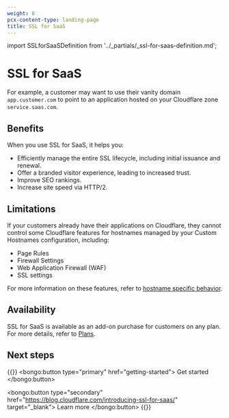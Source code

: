 ```yaml
---
weight: 8
pcx-content-type: landing-page
title: SSL for SaaS
---
```


import SSLforSaaSDefinition from '../_partials/_ssl-for-saas-definition.md';

# SSL for SaaS

<SSLforSaaSDefinition />

For example, a customer may want to use their vanity domain `app.customer.com` to point to an application hosted on your Cloudflare zone `service.saas.com`.

## Benefits

When you use SSL for SaaS, it helps you:

- Efficiently manage the entire SSL lifecycle, including initial issuance and renewal.
- Offer a branded visitor experience, leading to increased trust.
- Improve SEO rankings.
- Increase site speed via HTTP/2.

## Limitations

If your customers already have their applications on Cloudflare, they cannot control some Cloudflare features for hostnames managed by your Custom Hostnames configuration, including:

- Page Rules
- Firewall Settings
- Web Application Firewall (WAF)
- SSL settings

For more information on these features, refer to [hostname specific behavior](hostname-specific-behavior).

## Availability

SSL for SaaS is available as an add-on purchase for customers on any plan. For more details, refer to [Plans](/ssl-for-saas/plans).

## Next steps

{{<button-group>}}
  <bongo:button type="primary" href="getting-started">
    Get started
  </bongo:button>

  <bongo:button type="secondary" href="https://blog.cloudflare.com/introducing-ssl-for-saas/" target="_blank">
    Learn more
  </bongo:button>
{{</button-group>}}